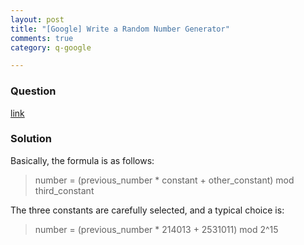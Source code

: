```yaml
---
layout: post
title: "[Google] Write a Random Number Generator"
comments: true
category: q-google

---
```


### Question 

[link](http://www.careercup.com/question?id=5173972006076416)

### Solution

Basically, the formula is as follows:

> number = (previous_number * constant + other_constant) mod third_constant

The three constants are carefully selected, and a typical choice is:

> number = (previous_number * 214013 + 2531011) mod 2^15
